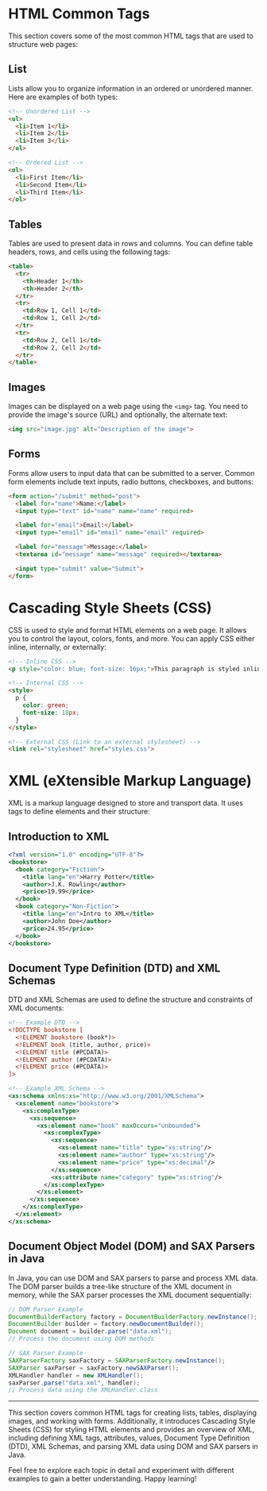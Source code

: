 # HTML Common Tags

This section covers some of the most common HTML tags that are used to structure web pages:

## List

Lists allow you to organize information in an ordered or unordered manner. Here are examples of both types:

```html
<!-- Unordered List -->
<ul>
  <li>Item 1</li>
  <li>Item 2</li>
  <li>Item 3</li>
</ul>

<!-- Ordered List -->
<ol>
  <li>First Item</li>
  <li>Second Item</li>
  <li>Third Item</li>
</ol>
```

## Tables

Tables are used to present data in rows and columns. You can define table headers, rows, and cells using the following tags:

```html
<table>
  <tr>
    <th>Header 1</th>
    <th>Header 2</th>
  </tr>
  <tr>
    <td>Row 1, Cell 1</td>
    <td>Row 1, Cell 2</td>
  </tr>
  <tr>
    <td>Row 2, Cell 1</td>
    <td>Row 2, Cell 2</td>
  </tr>
</table>
```

## Images

Images can be displayed on a web page using the `<img>` tag. You need to provide the image's source (URL) and optionally, the alternate text:

```html
<img src="image.jpg" alt="Description of the image">
```

## Forms

Forms allow users to input data that can be submitted to a server. Common form elements include text inputs, radio buttons, checkboxes, and buttons:

```html
<form action="/submit" method="post">
  <label for="name">Name:</label>
  <input type="text" id="name" name="name" required>

  <label for="email">Email:</label>
  <input type="email" id="email" name="email" required>

  <label for="message">Message:</label>
  <textarea id="message" name="message" required></textarea>

  <input type="submit" value="Submit">
</form>
```

# Cascading Style Sheets (CSS)

CSS is used to style and format HTML elements on a web page. It allows you to control the layout, colors, fonts, and more. You can apply CSS either inline, internally, or externally:

```html
<!-- Inline CSS -->
<p style="color: blue; font-size: 16px;">This paragraph is styled inline.</p>

<!-- Internal CSS -->
<style>
  p {
    color: green;
    font-size: 18px;
  }
</style>

<!-- External CSS (Link to an external stylesheet) -->
<link rel="stylesheet" href="styles.css">
```

# XML (eXtensible Markup Language)

XML is a markup language designed to store and transport data. It uses tags to define elements and their structure:

## Introduction to XML

```xml
<?xml version="1.0" encoding="UTF-8"?>
<bookstore>
  <book category="Fiction">
    <title lang="en">Harry Potter</title>
    <author>J.K. Rowling</author>
    <price>19.99</price>
  </book>
  <book category="Non-Fiction">
    <title lang="en">Intro to XML</title>
    <author>John Doe</author>
    <price>24.95</price>
  </book>
</bookstore>
```

## Document Type Definition (DTD) and XML Schemas

DTD and XML Schemas are used to define the structure and constraints of XML documents:

```xml
<!-- Example DTD -->
<!DOCTYPE bookstore [
  <!ELEMENT bookstore (book*)>
  <!ELEMENT book (title, author, price)>
  <!ELEMENT title (#PCDATA)>
  <!ELEMENT author (#PCDATA)>
  <!ELEMENT price (#PCDATA)>
]>

<!-- Example XML Schema -->
<xs:schema xmlns:xs="http://www.w3.org/2001/XMLSchema">
  <xs:element name="bookstore">
    <xs:complexType>
      <xs:sequence>
        <xs:element name="book" maxOccurs="unbounded">
          <xs:complexType>
            <xs:sequence>
              <xs:element name="title" type="xs:string"/>
              <xs:element name="author" type="xs:string"/>
              <xs:element name="price" type="xs:decimal"/>
            </xs:sequence>
            <xs:attribute name="category" type="xs:string"/>
          </xs:complexType>
        </xs:element>
      </xs:sequence>
    </xs:complexType>
  </xs:element>
</xs:schema>
```

## Document Object Model (DOM) and SAX Parsers in Java

In Java, you can use DOM and SAX parsers to parse and process XML data. The DOM parser builds a tree-like structure of the XML document in memory, while the SAX parser processes the XML document sequentially:

```java
// DOM Parser Example
DocumentBuilderFactory factory = DocumentBuilderFactory.newInstance();
DocumentBuilder builder = factory.newDocumentBuilder();
Document document = builder.parse("data.xml");
// Process the document using DOM methods

// SAX Parser Example
SAXParserFactory saxFactory = SAXParserFactory.newInstance();
SAXParser saxParser = saxFactory.newSAXParser();
XMLHandler handler = new XMLHandler();
saxParser.parse("data.xml", handler);
// Process data using the XMLHandler class
```

---

This section covers common HTML tags for creating lists, tables, displaying images, and working with forms. Additionally, it introduces Cascading Style Sheets (CSS) for styling HTML elements and provides an overview of XML, including defining XML tags, attributes, values, Document Type Definition (DTD), XML Schemas, and parsing XML data using DOM and SAX parsers in Java.

Feel free to explore each topic in detail and experiment with different examples to gain a better understanding. Happy learning!
